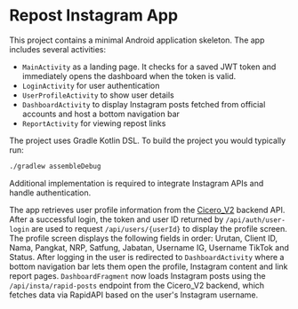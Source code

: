 # Repost Instagram App

This project contains a minimal Android application skeleton. The app includes several activities:

- `MainActivity` as a landing page. It checks for a saved JWT token and
  immediately opens the dashboard when the token is valid.
- `LoginActivity` for user authentication
- `UserProfileActivity` to show user details
- `DashboardActivity` to display Instagram posts fetched from official accounts
  and host a bottom navigation bar
- `ReportActivity` for viewing repost links

The project uses Gradle Kotlin DSL. To build the project you would typically run:

```bash
./gradlew assembleDebug
```

Additional implementation is required to integrate Instagram APIs and handle authentication.

The app retrieves user profile information from the [Cicero_V2](https://github.com/cicero78M/Cicero_V2) backend API.
After a successful login, the token and user ID returned by `/api/auth/user-login`
are used to request `/api/users/{userId}` to display the profile screen.
The profile screen displays the following fields in order: Urutan, Client ID, Nama, Pangkat, NRP, Satfung, Jabatan, Username IG, Username TikTok and Status.
After logging in the user is redirected to `DashboardActivity` where a bottom navigation bar lets them open the profile, Instagram content and link report pages.
`DashboardFragment` now loads Instagram posts using the `/api/insta/rapid-posts`
endpoint from the Cicero_V2 backend, which fetches data via RapidAPI based on
the user's Instagram username.
